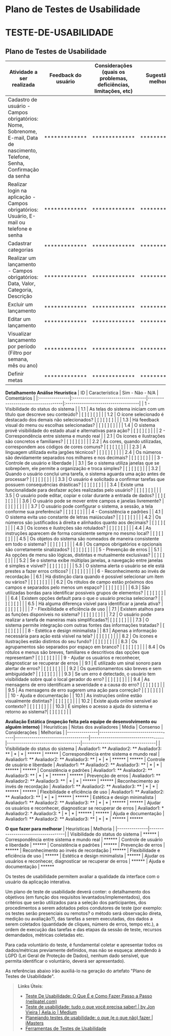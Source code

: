 # Plano de Testes de Usabilidade

# TESTE-DE-USABILIDADE

## Plano de Testes de Usabilidade

| Atividade a ser realizada | Feedback do usuário | Considerações (quais os problemas, deficiências, limitações, etc) | Sugestão de melhorias |
|--------------------|------------------------------------|------------------------------------|------------------------------------|
| Cadastro de usuário - Campos obrigatórios: Nome, Sobrenome, E-mail, Data de nascimento, Telefone, Senha, Confirmação da senha | ************* | *************| *************| 
| Realizar login na aplicação - Campos obrigatórios: Usuário, E-mail ou telefone e senha | ************* | ************* | ************* | 
| Cadastrar categorias | ************* | ************* | ************* |
| Realizar um lançamento - Campos obrigatórios: Data, Valor, Categoria, Descrição | ************* | ************* | ************* |
| Excluir um lançamento | ************* | ************* | ************* |
| Editar um lançamento | ************* | ************* | ************* |
| Visualizar lançamento por período (Filtro por semana, mês ou ano) | ************* | ************* | ************* |
| Definir metas | ************* | ************* | ************* |

**Detalhamento Análise Heurística**
| ID | Característica | Sim - Não - N/A | Comentários |
|:---------------|:------------------------------------|------------------------------------|:------------------------------------|
| 1 - Visibilidade do status do sistema |
| 1.1 | As telas do sistema iniciam com um título que descreve seu conteúdo? | [ ] [ ] [ ] |  |
| 1.2 | O ícone selecionado é destacado dos demais não selecionados? | [ ] [ ] [ ] |  |
| 1.3 | Há feedback visual do menu ou escolhas selecionadas? | [ ] [ ] [ ] |  |
| 1.4 | O sistema provê visibilidade do estado atual e alternativas para ação? | [ ] [ ] [ ] |  |
| 2 - Correspondência entre sistema e mundo real |
| 2.1 | Os ícones e ilustrações são concretos e familiares? | [ ] [ ] [ ] |  |
| 2.2 | As cores, quando utilizadas, correspondem aos códigos de cores comuns? | [ ] [ ] [ ] |  |
| 2.3 | A linguagem utilizada evita jargões técnicos? | [ ] [ ] [ ] |  |
| 2.4 | Os números são devidamente separados nos milhares e nos decimais? | [ ] [ ] [ ] |  |
| 3 - Controle de usuário e liberdade |
| 3.1 | Se o sistema utiliza janelas que se sobrepõem, ele permite a organização e troca simples? | [ ] [ ] [ ] |  |
| 3.2 | Quando o usuário conclui uma tarefa, o sistema aguarda uma ação antes de processar? | [ ] [ ] [ ] |  |
| 3.3 | O usuário é solicitado a confirmar tarefas que possuem consequências drásticas? | [ ] [ ] [ ] |  |
| 3.4 | Existe uma funcionalidade para desfazer ações realizadas pelo usuário? | [ ] [ ] [ ] |  |
| 3.5 | O usuário pode editar, copiar e colar durante a entrada de dados? | [ ] [ ] [ ] |  |
| 3.6 | O usuário pode se mover entre campos e janelas livremente? | [ ] [ ] [ ] |  |
| 3.7 | O usuário pode configurar o sistema, a sessão, a tela conforme sua preferência? | [ ] [ ] [ ] |  |
| 4 - Consistência e padrões |
| 4.1 | O sistema evita uso constante de letras maiúsculas? | [ ] [ ] [ ] |  |
| 4.2 | Os números são justificados à direita e alinhados quanto aos decimais? | [ ] [ ] [ ] |  |
| 4.3 | Os ícones e ilustrções são rotulados? | [ ] [ ] [ ] |  |
| 4.4 | As instruções aparecem de forma consistente sempre no mesmo local? | [ ] [ ] [ ] |  |
| 4.5 | Os objetos do sistema são nomeados de maneira consistente em todo o sistema? | [ ] [ ] [ ] |  |
| 4.6 | Os campos obrigatórios e opcionais são corretamente sinalizados? | [ ] [ ] [ ] |  |
| 5 - Prevenção de erros |
| 5.1 | As opções de menu são lógicas, distintas e mutualmente exclusivas? | [ ] [ ] [ ] |  |
| 5.2 | Se o sistema exibe múltiplas janelas, a navegação entre janelas é simples e visível? | [ ] [ ] [ ] |  |
| 5.3 | O sistema alerta o usuário se ele está prestes a fazer erros críticos? | [ ] [ ] [ ] |  |
| 6 - Reconhecimento ao invés de recordação |
| 6.1 | Há distinção clara quando é possível selecionar um item ou vários? | [ ] [ ] [ ] |  |
| 6.2 | Os rótulos de campo estão próximos dos campos e separados pelo menos um espaço? | [ ] [ ] [ ] |  |
| 6.3 | São utilizadas bordas para identificar possiveis grupos de elementos? | [ ] [ ] [ ] |  |
| 6.4 | Existem opções default para o que o usuário precisa selecionar? | [ ] [ ] [ ] |  |
| 6.5 | Há alguma diferença visível para identificar a janela ativa? | [ ] [ ] [ ] |  |
| 7 - Flexibilidade e eficiência de uso |
| 7.1 | Existem atalhos para as funções disponíveis no sistema? | [ ] [ ] [ ] |  |
| 7.2 | O usuário pode realizar a tarefa de maneiras mais simplificadas?| [ ] [ ] [ ] |  |
| 7.3 | O sistema permite integração com outras fontes das informações tratadas? | [ ] [ ] [ ] |  |
| 8 - Estética e design minimalista |
| 8.1 | Apenas a informação necessária para ação está visível na tela? | [ ] [ ] [ ] |  |
| 8.2 | Os ícones e ilustrações estão distintos do seu fundo? | [ ] [ ] [ ] |  |
| 8.3 | Os agrupamentos são separados por espaço em branco? | [ ] [ ] [ ] |  |
| 8.4 | Os rótulos e menus são breves, familiares e descritivos das opções que representam? | [ ] [ ] [ ] |  |
| 9 - Ajudar os usuários e reconhecer, diagnosticar se recuperar de erros |
| 9.1 | É utilizado um sinal sonoro para alertar de erros? | [ ] [ ] [ ] |  |
| 9.2 | Os questionamentos são breves e sem ambiguidade? | [ ] [ ] [ ] |  |
| 9.3 | Se um erro é detectado, o usuário tem visibilidade sobre qual o local gerador do erro? | [ ] [ ] [ ] |  |
| 9.4 | As mensagens de erro identificam a severidade e a causa do erro? | [ ] [ ] [ ] |  |
| 9.5 | As mensagens de erro sugerem uma ação para correção? | [ ] [ ] [ ] |  |
| 10 - Ajuda e documentação |
| 10.1 | As instruções online estão visualmente distintas? | [ ] [ ] [ ] |  |
| 10.2 | Existe ajuda online sensível ao contexto? | [ ] [ ] [ ] |  |
| 10.3 | É simples o acesso a ajuda do sistema e retorno ao sistema?| [ ] [ ] [ ] |  |


**Avaliação Estática (inspeção feita pela equipe de desenvolvimento ou alguém interno)**
| Heurísticas |	Notas dos avaliadores |	Média	| Consenso |	Considerações |	Melhorias |
|---------------|------------------------------------|------------------------------------|------------------------------------|------------------------------------|------------------------------------|
| Visibilidade do status do sistema | Avaliador1: ** Avaliador2: **  Avaliador3: **  | * | * | ****** | ******
| Correspondência entre sistema e mundo real | Avaliador1:   **  Avaliador2: **  Avaliador3: **  | * | * | ****** | ******
| Controle de usuário e liberdade | Avaliador1:   **  Avaliador2: **  Avaliador3: **  | * | * | ****** | ******
| Consistência e padrões | Avaliador1: **    Avaliador2: **  Avaliador3: **  | * | * | ****** | ******
| Prevenção de erros | Avaliador1: **  Avaliador2: **  Avaliador3: **  | * | * | ****** | ******
| Reconhecimento ao invés de recordação | Avaliador1: **  Avaliador2: **  Avaliador3: **  | * | * | ****** | ******
| Flexibilidade e eficiência de uso | Avaliador1: **  Avaliador2: **  Avaliador3: **  | * | * | ****** | ******
| Estética e design minimalista | Avaliador1: **  Avaliador2: **  Avaliador3: **  | * | * | ****** | ******
| Ajudar os usuários e reconhecer, diagnosticar se recuperar de erros | Avaliador1: *  Avaliador2: *  Avaliador3: *  | * | * | ****** | ******
| Ajuda e documentação | Avaliador1: **  Avaliador2: **  Avaliador3: **  | * | * | ****** | ******

**O que fazer para melhorar**
| Heurísticas |	Melhoria |
|---------------|------------------------------------|
| Visibilidade do status do sistema | ******
| Correspondência entre sistema e mundo real |  ******
| Controle de usuário e liberdade | ******
| Consistência e padrões |  ******
| Prevenção de erros |  ******
| Reconhecimento ao invés de recordação |  ******
| Flexibilidade e eficiência de uso |  ******
| Estética e design minimalista |  ******
| Ajudar os usuários e reconhecer, diagnosticar se recuperar de erros |  ******
| Ajuda e documentação |  ******







Os testes de usabilidade permitem avaliar a qualidade da interface com o usuário da aplicação interativa.

Um plano de teste de usabilidade deverá conter: o detalhamento dos objetivos (em função dos requisitos levantados/implementados), dos critérios que serão utilizados para a seleção dos participantes, dos procedimentos a serem adotados pelos condutores de teste (por exemplo: os testes serão presenciais ou remotos? o método será observação direta, medição ou avaliação?), das tarefas a serem executadas, dos dados a serem coletados (quantidade de cliques, número de erros, tempo etc.), a ordem de execução das tarefas e das etapas da sessão de teste, recursos demandados, métricas coletadas etc.

Para cada voluntário do teste, é fundamental coletar e apresentar todos os dados/métricas previamente definidos, mas não se esqueça: atendendo à LGPD (Lei Geral de Proteção de Dados), nenhum dado sensível, que permita identificar o voluntário, deverá ser apresentado).

As referências abaixo irão auxiliá-lo na geração do artefato "Plano de Testes de Usabilidade".

> **Links Úteis**:
> - [Teste De Usabilidade: O Que É e Como Fazer Passo a Passo (neilpatel.com)](https://neilpatel.com/br/blog/teste-de-usabilidade/)
> - [Teste de usabilidade: tudo o que você precisa saber! | by Jon Vieira | Aela.io | Medium](https://medium.com/aela/teste-de-usabilidade-o-que-voc%C3%AA-precisa-saber-39a36343d9a6/)
> - [Planejando testes de usabilidade: o que (e o que não) fazer | iMasters](https://imasters.com.br/design-ux/planejando-testes-de-usabilidade-o-que-e-o-que-nao-fazer/)
> - [Ferramentas de Testes de Usabilidade](https://www.usability.gov/how-to-and-tools/resources/templates.html)
